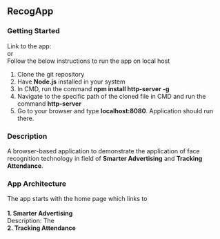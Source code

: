 ## RecogApp<br>

### Getting Started<br>
Link to the app:<br>
or<br>
Follow the below instructions to run the app on local host<br>
1. Clone the git repository<br>
2. Have **Node.js** installed in your system<br>
3. In CMD, run the command **npm install http-server -g**<br>
4. Navigate to the specific path of the cloned file in CMD and run the command **http-server**
5. Go to your browser and type **localhost:8080**. Application should run there.
  
### Description<br>
A browser-based application to demonstrate the application of face recognition technology in field of **Smarter Advertising** and **Tracking Attendance**.<br>

### App Architecture<br>
The app starts with the home page which links to<br><br>
<B>1. Smarter Advertising </B><br>
Description: The <br>
<B>2. Tracking Attendance </B><br>
